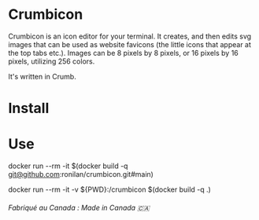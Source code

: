 # Crumbicon

Crumbicon is an icon editor for your terminal. It creates, and then edits svg images that can be used as website favicons (the little icons that appear at the top tabs etc.). Images can be 8 pixels by 8 pixels, or 16 pixels by 16 pixels, utilizing 256 colors. 

It's written in Crumb.


# Install




# Use


docker run --rm -it $(docker build -q git@github.com:ronilan/crumbicon.git#main)


docker run --rm -it -v ${PWD}:/crumbicon $(docker build -q .)

###### Fabriqué au Canada : Made in Canada 🇨🇦